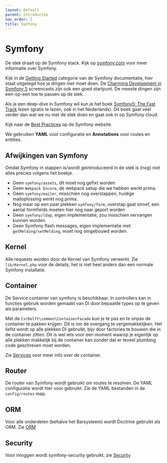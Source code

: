 ```yaml
---
layout: default
parent: Introductie
nav_order: 2
title: Symfony
---
```


# Symfony

De stek draait op de Symfony stack. Kijk op [symfony.com](https://symfony.com) voor meer informatie over Symfony.

Kijk in de [Getting Started](https://symfony.com/doc/current/index.html) categorie van de Symfony documentatie, hier staat uitgelegd hoe je dingen met moet doen. De [Charming Development in Symfony 5](https://symfonycasts.com/screencast/symfony) screencasts zijn ook een goed startpunt. De meeste dingen zijn een-op-een toe te passen op de stek.

Als je een deep-dive in Symfony wil kun je het boek [Symfony5: The Fast Track](https://symfony.com/book) lezen (gratis te lezen, ook in het Nederlands). Dit boek gaat veel verder dan wat we nu met de stek doen en gaat ook in op Symfony cloud.

Kijk naar de [Best Practices](https://symfony.com/doc/current/best_practices.html) op de Symfony website.

We gebruiken **YAML** voor configuratie en **Annotations** voor routes en entities.

## Afwijkingen van Symfony

Omdat Symfony in stappen is/wordt geintroduceerd in de stek is (nog) niet alles precies volgens het boekje.

- Geen `symfony/assets`, dit moet nog gefixt worden
- Geen `Webpack Encore`, de webpack setup die we hebben werkt prima.
- Geen `symfony/mailer`, misschien nog overstappen, huidige mailoplossing werkt nog prima.
- Nog maar op een paar plekken `symfony/form`, overstap gaat stroef, een aantal formfields moeten hier nog naar geport worden
- Geen `symfony/ldap`, eigen implementatie, zou misschien vervangen kunnen worden.
- Geen Symfony flash messages, eigen implementatie met `getMelding/setMelding`, moet nog omgebouwd worden.

## Kernel

Alle requests worden door de Kernel van Symfony verwerkt. Zie `lib/Kernel.php` voor de details, het is niet heel anders dan een normale Symfony installatie.

## Container

De Service container van symfony is beschikbaar. In controllers kan in functies gebruik worden gemaakt van DI door bepaalde types op te geven als parameters.

Met de `CsrDelft\common\ContainerFacade` kun je te pas en te onpas de container te pakken krijgen. Dit is om de overgang te vergemakkelijken. Het liefst wordt op alle plekken DI gebruikt, bijv door factories te bouwen die in de container zitten. Dit is wel iets voor een moment waarop je eigenlijk op alle plekken makkelijk bij de container kan zonder dat er teveel plumbing code geschreven moet worden.

Zie [Services](../backend/services.md) voor meer info over de container.

## Router

De router van Symfony wordt gebruikt om routes te resolven. De YAML configuratie wordt hier voor gebruikt. Zie de YAML bestanden in de `config/routes` map.

## ORM

Voor alle onderdelen (behalve het Barsysteem) wordt Doctrine gebruikt als ORM. Zie [ORM](../backend/orm.md)

## Security

Voor inloggen wordt symfony-security gebruikt, zie [Security](../backend/security.md)
